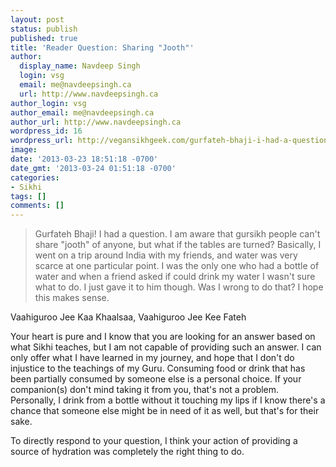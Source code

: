 ```yaml
---
layout: post
status: publish
published: true
title: 'Reader Question: Sharing "Jooth"'
author:
  display_name: Navdeep Singh
  login: vsg
  email: me@navdeepsingh.ca
  url: http://www.navdeepsingh.ca
author_login: vsg
author_email: me@navdeepsingh.ca
author_url: http://www.navdeepsingh.ca
wordpress_id: 16
wordpress_url: http://vegansikhgeek.com/gurfateh-bhaji-i-had-a-question-i-am-aware-that/
image: 
date: '2013-03-23 18:51:18 -0700'
date_gmt: '2013-03-24 01:51:18 -0700'
categories:
- Sikhi
tags: []
comments: []
---
```

<blockquote>Gurfateh Bhaji! I had a question. I am aware that gursikh people can't share "jooth" of anyone, but what if the tables are turned? Basically, I went on a trip around India with my friends, and water was very scarce at one particular point. I was the only one who had a bottle of water and when a friend asked if could drink my water I wasn't sure what to do. I just gave it to him though. Was I wrong to do that? I hope this makes sense.</blockquote>
<p>Vaahiguroo Jee Kaa Khaalsaa, Vaahiguroo Jee Kee Fateh</p>
<p>Your heart is pure and I know that you are looking for an answer based on what Sikhi teaches, but I am not capable of providing such an answer. I can only offer what I have learned in my journey, and hope that I don't do injustice to the teachings of my Guru. Consuming food or drink that has been partially consumed by someone else is a personal choice. If your companion(s) don't mind taking it from you, that's not a problem. Personally, I drink from a bottle without it touching my lips if I know there's a chance that someone else might be in need of it as well, but that's for their sake.</p>
<p>To directly respond to your question, I think your action of providing a source of hydration was completely the right thing to do.</p>
